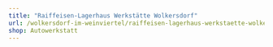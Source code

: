 ```yaml
---
title: "Raiffeisen-Lagerhaus Werkstätte Wolkersdorf"
url: /wolkersdorf-im-weinviertel/raiffeisen-lagerhaus-werkstaette-wolkersdorf/
shop: Autowerkstatt
---
```

